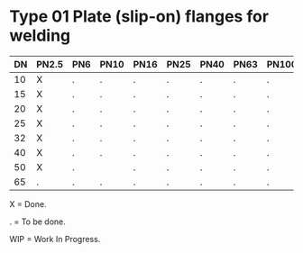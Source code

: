 # Type 01 Plate (slip-on) flanges for welding

| DN | PN2.5 | PN6 | PN10 | PN16 | PN25 | PN40 | PN63 | PN100 | PN160 | PN250 | PN320 | PN400 |
|----|-------|-------|-----|------|------|------|------|------|-------|-------|-------|-------|
| 10 | X     | .     | .   | .    | .    | .    | .    | .    | .     |       |       |       |
| 15 | X     | .     | .   | .    | .    | .    | .    | .    | .     |       |       |       |
| 20 | X     | .     | .   | .    | .    | .    | .    | .    | .     |       |       |       |
| 25 | X     | .     | .   | .    | .    | .    | .    | .    | .     |       |       |       |
| 32 | X     | .     | .   | .    | .    | .    | .    | .    | .     |       |       |       |
| 40 | X     | .     | .   | .    | .    | .    | .    | .    | .     |       |       |       |
| 50 | X     | .|    | .   | .    | .    | .    | .    | .    | .     |       |       |       |
| 65 | .     | .     | .   | .    | .    | .    | .    | .    | .     |       |       |       |

X = Done.

. = To be done.

WIP = Work In Progress.
